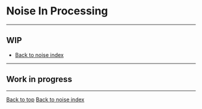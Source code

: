 # Noise In Processing
***
## WIP

- [Back to noise index](readme.md)
***    
## Work in progress


***
[Back to top](#noise-in-processing)
[Back to noise index](readme.md)
